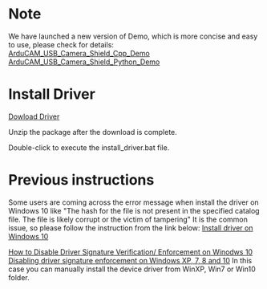 
# Note
We have launched a new version of Demo, which is more concise and easy to use, please check for details:  
[ArduCAM_USB_Camera_Shield_Cpp_Demo](https://github.com/ArduCAM/ArduCAM_USB_Camera_Shield_Cpp_Demo)  
[ArduCAM_USB_Camera_Shield_Python_Demo](https://github.com/ArduCAM/ArduCAM_USB_Camera_Shield_Python_Demo)  


# Install Driver

[Dowload Driver](https://github.com/ArduCAM/ArduCAM_USB_Camera_Shield/releases/download/install_drivers/install_USB_Camera_Drivers.zip)

Unzip the package after the download is complete.

Double-click to execute the install_driver.bat file.

# Previous instructions
Some users are coming across the error message when install the driver on Windows 10 like "The hash for the file is not present in the specified catalog file. The file is likely corrupt or the victim of tampering"
It is the common issue, so please follow the instruction from the link below: [Install driver on Windows 10](http://www.drivethelife.com/windows-drivers/how-to-disable-driver-signature-enforcement-on-windows-10-8-7-xp-vista.html)

[How to Disable Driver Signature Verification/ Enforcement on Winodws 10](https://youtu.be/71YAIw7_-kg)
[Disabling driver signature enforcement on Windows XP, 7, 8 and 10](https://youtu.be/gOTkrFp8oM4)
In this case you can manually install the device driver from WinXP, Win7 or Win10 folder.
